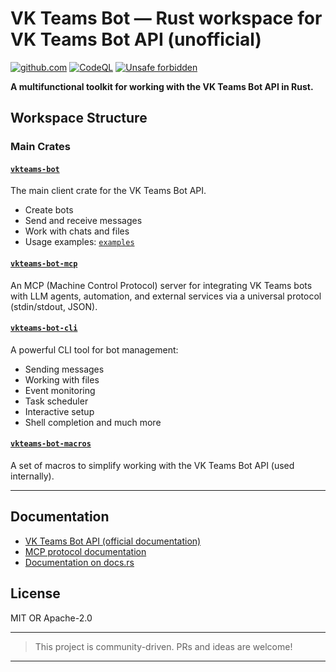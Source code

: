 # VK Teams Bot — Rust workspace for VK Teams Bot API (unofficial)

[![github.com](https://github.com/bug-ops/vkteams-bot/actions/workflows/rust.yml/badge.svg)](https://github.com/bug-ops/vkteams-bot/actions)
[![CodeQL](https://github.com/bug-ops/vkteams-bot/actions/workflows/github-code-scanning/codeql/badge.svg)](https://github.com/bug-ops/vkteams-bot/actions/workflows/github-code-scanning/codeql)
[![Unsafe forbidden](https://img.shields.io/badge/unsafe-forbidden-success.svg)](https://github.com/rust-secure-code/safety-dance/)

**A multifunctional toolkit for working with the VK Teams Bot API in Rust.**

## Workspace Structure

### Main Crates

#### [`vkteams-bot`](crates/vkteams-bot)

The main client crate for the VK Teams Bot API.

- Create bots
- Send and receive messages
- Work with chats and files
- Usage examples: [`examples`](crates/vkteams-bot/examples)

#### [`vkteams-bot-mcp`](crates/vkteams-bot-mcp)

An MCP (Machine Control Protocol) server for integrating VK Teams bots with LLM agents, automation, and external services via a universal protocol (stdin/stdout, JSON).

#### [`vkteams-bot-cli`](crates/vkteams-bot-cli)

A powerful CLI tool for bot management:

- Sending messages
- Working with files
- Event monitoring
- Task scheduler
- Interactive setup
- Shell completion and much more

#### [`vkteams-bot-macros`](crates/vkteams-bot-macros)

A set of macros to simplify working with the VK Teams Bot API (used internally).

---

## Documentation

- [VK Teams Bot API (official documentation)](https://teams.vk.com/botapi/?lang=en)
- [MCP protocol documentation](https://modelcontextprotocol.io/specification/2025-03-26)
- [Documentation on docs.rs](https://docs.rs/vkteams-bot/latest/vkteams_bot/)

## License

MIT OR Apache-2.0

---

> This project is community-driven. PRs and ideas are welcome!

---
